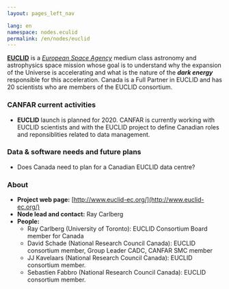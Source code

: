 ```yaml
---
layout: pages_left_nav

lang: en
namespace: nodes.eculid
permalink: /en/nodes/euclid
---
```


<!-- Content start -->


[**EUCLID**](http://www.euclid-ec.org/) is a [_European Space Agency_](http://www.esa.int/ESA) medium class astronomy and astrophysics space mission whose goal is to understand why the expansion of the Universe is accelerating and what is the nature of the _**dark energy**_ responsible for this acceleration. Canada is a Full Partner in EUCLID and has 20 scientists who are members of the EUCLID consortium.



### CANFAR current activities



* **EUCLID** launch is planned for 2020. CANFAR is currently working with EUCLID scientists and with the EUCLID project to define Canadian roles and reponsiblities related to data management.


### Data & software needs and future plans

* Does Canada need to plan for a Canadian EUCLID data centre?

### About

* **Project web page:** [http://www.euclid-ec.org/](http://www.euclid-ec.org/)
* **Node lead and contact:** Ray Carlberg
* **People:**
  * Ray Carlberg (University of Toronto): EUCLID Consortium Board member for Canada 
  * David Schade (National Research Council Canada): EUCLID consortium member, Group Leader CADC, CANFAR SMC member
  * JJ Kavelaars (National Research Council Canada): EUCLID consortium member.
  * Sebastien Fabbro (National Research Council Canada): EUCLID consortium member.





<!-- Content end -->
